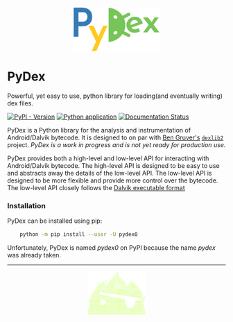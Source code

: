 <div align="center" style="margin: 25px;">
<img height="100px" src="https://raw.githubusercontent.com/yntha/pydex0/master/source/_static/logo.png"/>
</div>

# PyDex
Powerful, yet easy to use, python library for loading(and eventually writing) dex files.

[![PyPI - Version](https://img.shields.io/pypi/v/pydex0)](https://pypi.org/project/pydex0/)
[![Python application](https://github.com/yntha/pydex0/actions/workflows/run-tests.yml/badge.svg)](https://github.com/yntha/pydex0/actions/workflows/run-tests.yml)
[![Documentation Status](https://readthedocs.org/projects/pydex/badge/?version=latest)](https://pydex.readthedocs.io/en/latest/?badge=latest)

PyDex is a Python library for the analysis and instrumentation of Android/Dalvik bytecode. It is designed to on par with [Ben Gruver's](https://github.com/JesusFreke>) [`dexlib2`](https://github.com/JesusFreke/smali/tree/master/dexlib2) project. *PyDex is a work in progress and is not yet ready for production use.*

PyDex provides both a high-level and low-level API for interacting with Android/Dalvik bytecode. The high-level API is designed to be easy to use and abstracts away the details of the low-level API. The low-level API is designed to be more flexible and provide more control over the bytecode. The low-level API closely follows the [Dalvik executable format](https://source.android.com/docs/core/runtime/dex-format)

### Installation
PyDex can be installed using pip:
```bash
    python -m pip install --user -U pydex0
```

Unfortunately, PyDex is named *pydex0* on PyPI because the name *pydex* was already taken.

---

<div align="center">
<img height="100px" src="https://raw.githubusercontent.com/yntha/pydex0/master/source/_static/firedroid.png"/>
</div>